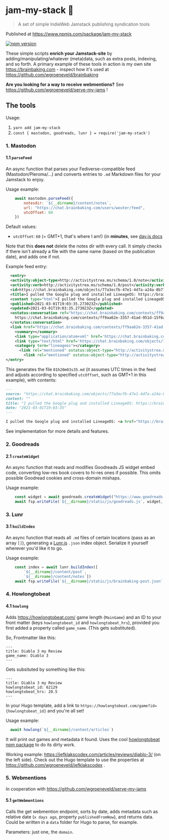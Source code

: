 # jam-my-stack 🥞

> A set of simple IndieWeb Jamstack publishing syndication tools

Published at https://www.npmjs.com/package/jam-my-stack

[![npm version](https://badge.fury.io/js/jam-my-stack.svg)](https://badge.fury.io/js/jam-my-stack)

These simple scripts **enrich your Jamstack-site** by adding/manipulating/whatever (meta)data, such as extra posts, indexing, and so forth. A primary example of these tools in action is my own site https://brainbaking.com - inspect how it's used at https://github.com/wgroeneveld/brainbaking 

**Are you looking for a way to receive webmentions?** See https://github.com/wgroeneveld/serve-my-jams !

## The tools

Usage: 

1. `yarn add jam-my-stack`
2. `const { mastodon, goodreads, lunr } = require('jam-my-stack')`

### 1. Mastodon

#### 1.1 `parseFeed`

An async function that parses your Fediverse-compatible feed (Mastodon/Pleroma/...) and converts entries to `.md` Markdown files for your Jamstack to enjoy. 

Usage example:

```js
    await mastodon.parseFeed({
        notesdir: `${__dirname}/content/notes`,
        url: "https://chat.brainbaking.com/users/wouter/feed",
        utcOffset: 60
    })
```

Default values: 

- `utcOffset`: `60` (= GMT+1, that's where I am!) (in **minutes**, see [day.js docs](https://day.js.org/docs/en/manipulate/utc-offset)

Note that this **does not** delete the notes dir with every call. It simply checks if there isn't already a file with the same name (based on the publication date), and adds one if not. 

Example feed entry:

```xml
  <entry>
  <activity:object-type>http://activitystrea.ms/schema/1.0/note</activity:object-type>
  <activity:verb>http://activitystrea.ms/schema/1.0/post</activity:verb>
  <id>https://chat.brainbaking.com/objects/77a3ecfb-47e1-4d7a-a24a-8b779d80a8ac</id>
  <title>I pulled the Google plug and installed LineageOS: https://brainbaking.com/post/2021/03/getting-ri...</title>
  <content type="html">I pulled the Google plug and installed LineageOS: &lt;a href=&quot;https://brainbaking.com/post/2021/03/getting-rid-of-tracking-using-lineageos/&quot; rel=&quot;ugc&quot;&gt;https://brainbaking.com/post/2021/03/getting-rid-of-tracking-using-lineageos/&lt;/a&gt; Very impressed so far! Also rely on my own CalDAV server to replace GCalendar. Any others here running &lt;a class=&quot;hashtag&quot; data-tag=&quot;lineageos&quot; href=&quot;https://chat.brainbaking.com/tag/lineageos&quot; rel=&quot;tag ugc&quot;&gt;#lineageos&lt;/a&gt; for privacy reasons?</content>
  <published>2021-03-01T19:03:35.273023Z</published>
  <updated>2021-03-01T19:03:35.273023Z</updated>
  <ostatus:conversation ref="https://chat.brainbaking.com/contexts/ff9aa62e-3357-41ad-951d-15f6ad506424">
    https://chat.brainbaking.com/contexts/ff9aa62e-3357-41ad-951d-15f6ad506424
  </ostatus:conversation>
  <link href="https://chat.brainbaking.com/contexts/ff9aa62e-3357-41ad-951d-15f6ad506424" rel="ostatus:conversation"/>
    <summary></summary>
    <link type="application/atom+xml" href='https://chat.brainbaking.com/objects/77a3ecfb-47e1-4d7a-a24a-8b779d80a8ac' rel="self"/>
    <link type="text/html" href='https://chat.brainbaking.com/objects/77a3ecfb-47e1-4d7a-a24a-8b779d80a8ac' rel="alternate"/>
    <category term="lineageos"></category>
      <link rel="mentioned" ostatus:object-type="http://activitystrea.ms/schema/1.0/collection" href="http://activityschema.org/collection/public"/>
        <link rel="mentioned" ostatus:object-type="http://activitystrea.ms/schema/1.0/person" href="https://chat.brainbaking.com/users/wouter"/>
</entry>
```

This generates the file `01h20m03s35.md` (it assumes UTC times in the feed and adjusts according to specified `utcOffset`, such as GMT+1 in this example), with contents:

```md
---
source: "https://chat.brainbaking.com/objects/77a3ecfb-47e1-4d7a-a24a-8b779d80a8ac"
context: ""
title: "I pulled the Google plug and installed LineageOS: https://brainbaking.com/post/2021/03/getting-ri..."
date: "2021-03-01T19:03:35"
---

I pulled the Google plug and installed LineageOS: <a href="https://brainbaking.com/post/2021/03/getting-rid-of-tracking-using-lineageos/" rel="ugc">https://brainbaking.com/post/2021/03/getting-rid-of-tracking-using-lineageos/</a> Very impressed so far! Also rely on my own CalDAV server to replace GCalendar. Any others here running <a class="hashtag" data-tag="lineageos" href="https://chat.brainbaking.com/tag/lineageos" rel="tag ugc">#lineageos</a> for privacy reasons?
```

See implementation for more details and features. 

### 2. Goodreads

#### 2.1 `createWidget`

An async function that reads and modifies Goodreads JS widget embed code, converting low-res book covers to hi-res ones if possible. This omits possible Goodread cookies and cross-domain mishaps. 

Usage example:

```js
    const widget = await goodreads.createWidget("https://www.goodreads.com/review/grid_widget/5451893.Wouter's%20bookshelf:%20read?cover_size=medium&hide_link=&hide_title=&num_books=12&order=d&shelf=read&sort=date_added&widget_id=1496758344")
    await fsp.writeFile(`${__dirname}/static/js/goodreads.js`, widget, 'utf-8')
```

### 3. Lunr

#### 3.1 `buildIndex`

An async function that reads all `.md` files of certain locations (pass as an array `[]`), generating a [Lunr.js](https://lunrjs.com/) `.json` index object. Serialize it yourself wherever you'd like it to go.

Usage example:

```js
    const index = await lunr.buildIndex([
        `${__dirname}/content/post`,
        `${__dirname}/content/notes`])
    await fsp.writeFile(`${__dirname}/static/js/brainbaking-post.json`, JSON.stringify(index), 'utf-8')
```

### 4. Howlongtobeat

#### 4.1 `howlong`

Adds https://howlongtobeat.com/ game length (`MainGame`) and an ID to your front matter (keys `howlongtobeat_id` and `howlongtobeat_hrs`), provided you first added a property called `game_name`. (This gets substituted).

So, Frontmatter like this:

```
---
title: Diablo 3 my Review
game_name: Diablo 3
---
```

Gets subsituted by something like this:

```
---
title: Diablo 3 my Review
howlongtobeat_id: 62129
howlongtobeat_hrs: 20.5
---
```

In your Hugo template, add a link to `https://howlongtobeat.com/game?id={howlongtobeat_id}` and you're all set!

Usage example:

```js
  await howlong(`${__dirname}/content/articles`)
```

It will print out games and metadata it found. Uses the cool [howlongtobeat npm package](https://www.npmjs.com/package/howlongtobeat) to do its dirty work. 

Working example: https://jefklakscodex.com/articles/reviews/diablo-3/ (on the left side). Check out the Hugo template to use the properties at https://github.com/wgroeneveld/jefklakscodex .

### 5. Webmentions

In cooperation with https://github.com/wgroeneveld/serve-my-jams

#### 5.1 `getWebmentions`

Calls the get webmention endpoint, sorts by date, adds metadata such as relative date (`x days ago`, property `publishedFromNow`), and returns data. Could be written in a `data` folder for Hugo to parse, for example. 

Parameters: just one, the `domain`.
